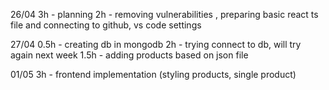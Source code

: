 26/04
3h - planning
2h - removing vulnerabilities , preparing basic react ts file and connecting to github, vs code settings

27/04
0.5h - creating db in mongodb
2h - trying connect to db, will try again next week
1.5h - adding products based on json file

01/05
3h - frontend implementation (styling products, single product)
